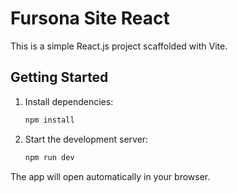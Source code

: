 # Fursona Site React

This is a simple React.js project scaffolded with Vite.

## Getting Started

1. Install dependencies:
   ```sh
   npm install
   ```
2. Start the development server:
   ```sh
   npm run dev
   ```

The app will open automatically in your browser.
